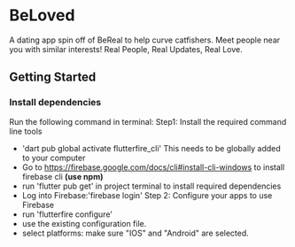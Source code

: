 # BeLoved
A dating app spin off of BeReal to help curve catfishers. Meet people near you with similar interests! Real People, Real Updates, Real Love.


## Getting Started

### Install dependencies

Run the following command in terminal:
Step1: Install the required command line tools
- 'dart pub global activate flutterfire_cli'
This needs to be globally added to your computer
- Go to https://firebase.google.com/docs/cli#install-cli-windows to install firebase cli **(use npm)**
- run 'flutter pub get' in project terminal to install required dependencies
- Log into Firebase:'firebase login'
Step 2: Configure your apps to use Firebase
- run 'flutterfire configure'
- use the existing configuration file.
- select platforms: make sure "IOS" and "Android" are selected.